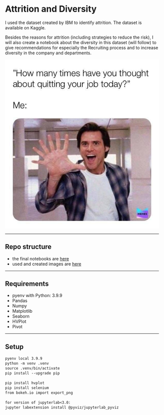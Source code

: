 # Attrition and Diversity

I used the dataset created by IBM to identify attrition. The dataset is available on Kaggle.

Besides the reasons for attrition (including strategies to reduce the risk), I will also create a notebook about the diversity in this dataset (will follow) to give recommendations for especially the Recruiting process and to increase diversity in the company and departments.

![Bruce](https://github.com/IronMan2483/HR_Analytics_IBMDataset/blob/main/images/Bruce_quitjob.jpg)

---

## Repo structure

* the final notebooks are [here](https://github.com/IronMan2483/HR_Analytics_IBMDataset/tree/main/Notebooks)
* used and created images are [here](https://github.com/IronMan2483/HR_Analytics_IBMDataset/tree/main/images)

---

## __Requirements__

- pyenv with Python: 3.9.9
- Pandas
- Numpy
- Matplotlib
- Seaborn
- HVPlot
- Pivot

---
## __Setup__

````
pyenv local 3.9.9
python -m venv .venv
source .venv/bin/activate
pip install --upgrade pip

pip install hvplot
pip install selenium
from bokeh.io import export_png

for version of jupyterlab<3.0:
jupyter labextension install @pyviz/jupyterlab_pyviz

````
